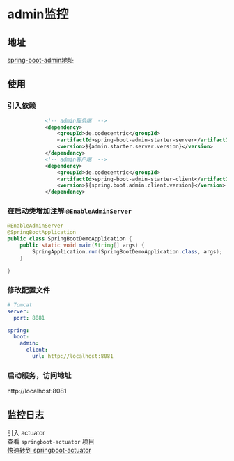 # admin监控
## 地址
[spring-boot-admin地址](https://github.com/codecentric/spring-boot-admin)

## 使用
### 引入依赖
```xml
            <!-- admin服务端  -->
            <dependency>
                <groupId>de.codecentric</groupId>
                <artifactId>spring-boot-admin-starter-server</artifactId>
                <version>${admin.starter.server.version}</version>
            </dependency>
            <!-- admin客户端  -->
            <dependency>
                <groupId>de.codecentric</groupId>
                <artifactId>spring-boot-admin-starter-client</artifactId>
                <version>${spring.boot.admin.client.version}</version>
            </dependency>
```

### 在启动类增加注解 `@EnableAdminServer`
```java
@EnableAdminServer
@SpringBootApplication
public class SpringBootDemoApplication {
    public static void main(String[] args) {
        SpringApplication.run(SpringBootDemoApplication.class, args);
    }

}

```

### 修改配置文件
```yaml
# Tomcat
server:
  port: 8081

spring:
  boot:
    admin:
      client:
        url: http://localhost:8081
```

### 启动服务，访问地址
http://localhost:8081

## 监控日志
引入 actuator  
查看 `springboot-actuator` 项目  
[快速转到 springboot-actuator](../springboot-actuator/README.md)